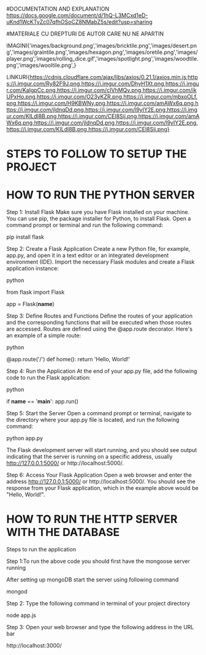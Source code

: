 #DOCUMENTATION AND EXPLANATION
https://docs.google.com/document/d/1hQ-L3MCxd1eD-uKnd1WcKTyZc07qfhOSoCZ8NMabZ5s/edit?usp=sharing

#MATERIALE CU DREPTURI DE AUTOR CARE NU NE APARTIN

IMAGINI{'images/background.png','images/bricktile.png','images/desert.png','images/graintile.png','images/hexagon.png','images/oretile.png','images/player.png','images/rolling_dice.gif','images/spotlight.png','images/woodtile.png','images/wooltile.png',}
  
LINKURI{https://cdnjs.cloudflare.com/ajax/libs/axios/0.21.1/axios.min.js;https://i.imgur.com/Ry82F9J.png,https://i.imgur.com/DhyH1Xt.png,https://i.imgur.com/KaIgpCc.png,https://i.imgur.com/cIVhMQv.png,https://i.imgur.com/ikUPxHo.png,https://i.imgur.com/O23yKZR.png,https://i.imgur.com/mbxoOLf.png,https://i.imgur.com/H9KBWNy.png,https://i.imgur.com/amAWx6q.png,https://i.imgur.com/jldnqDd.png,https://i.imgur.com/l9yIY2E.png,https://i.imgur.com/KILdl8B.png,https://i.imgur.com/CEl8Sij.png,https://i.imgur.com/amAWx6q.png,https://i.imgur.com/jldnqDd.png,https://i.imgur.com/l9yIY2E.png,https://i.imgur.com/KILdl8B.png,https://i.imgur.com/CEl8Sij.png}

# STEPS TO FOLLOW TO SETUP THE PROJECT
# HOW TO RUN THE PYTHON SERVER
Step 1: Install Flask
Make sure you have Flask installed on your machine. You can use pip, the package installer for Python, to install Flask. Open a command prompt or terminal and run the following command:

pip install flask

Step 2: Create a Flask Application
Create a new Python file, for example, app.py, and open it in a text editor or an integrated development environment (IDE). Import the necessary Flask modules and create a Flask application instance:

python

from flask import Flask

app = Flask(__name__)

Step 3: Define Routes and Functions
Define the routes of your application and the corresponding functions that will be executed when those routes are accessed. Routes are defined using the @app.route decorator. Here's an example of a simple route:

python

@app.route('/')
def home():
    return 'Hello, World!'

Step 4: Run the Application
At the end of your app.py file, add the following code to run the Flask application:

python

if __name__ == '__main__':
    app.run()

Step 5: Start the Server
Open a command prompt or terminal, navigate to the directory where your app.py file is located, and run the following command:

python app.py

The Flask development server will start running, and you should see output indicating that the server is running on a specific address, usually http://127.0.0.1:5000/ or http://localhost:5000/.

Step 6: Access Your Flask Application
Open a web browser and enter the address http://127.0.0.1:5000/ or http://localhost:5000/. You should see the response from your Flask application, which in the example above would be "Hello, World!".

# HOW TO RUN THE HTTP SERVER WITH THE DATABASE
Steps to run the application

Step 1:To run the above code you should first have the mongoose server running

After setting up mongoDB start the server using following command

mongod

Step 2: Type the following command in terminal of your project directory

node app.js

Step 3: Open your web browser and type the following address in the URL bar

http://localhost:3000/
